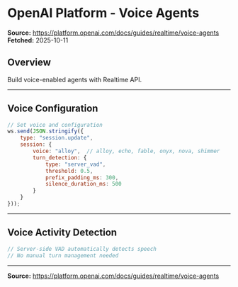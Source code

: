 # OpenAI Platform - Voice Agents

**Source:** https://platform.openai.com/docs/guides/realtime/voice-agents
**Fetched:** 2025-10-11

## Overview

Build voice-enabled agents with Realtime API.

---

## Voice Configuration

```javascript
// Set voice and configuration
ws.send(JSON.stringify({
    type: "session.update",
    session: {
        voice: "alloy",  // alloy, echo, fable, onyx, nova, shimmer
        turn_detection: {
            type: "server_vad",
            threshold: 0.5,
            prefix_padding_ms: 300,
            silence_duration_ms: 500
        }
    }
}));
```

---

## Voice Activity Detection

```javascript
// Server-side VAD automatically detects speech
// No manual turn management needed
```

---

**Source:** https://platform.openai.com/docs/guides/realtime/voice-agents

